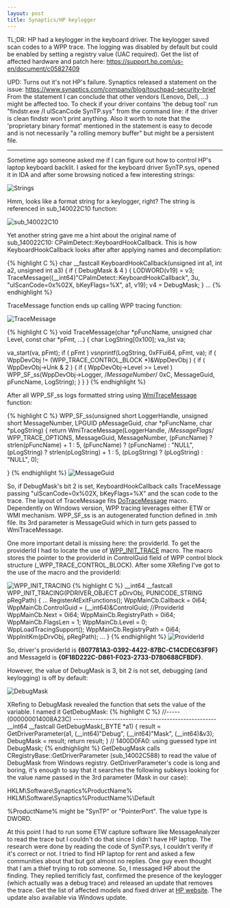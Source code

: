 ```yaml
---
layout: post
title: Synaptics/HP keylogger
---
```


TL;DR:
HP had a keylogger in the keyboard driver. The keylogger saved scan codes to a WPP trace. The logging was disabled by default but could be enabled by setting a registry value (UAC required).
Get the list of affected hardware and patch here: https://support.hp.com/us-en/document/c05827409

UPD:
Turns out it's not HP's failure. Synaptics released a statement on the issue: https://www.synaptics.com/company/blog/touchpad-security-brief  
From the statement I can conclude that other vendors (Lenovo, Dell, ...) might be affected too. To check if your driver contains 'the debug tool' run "findstr.exe /I ulScanCode SynTP.sys" from the command line: if the driver is clean findstr won't print anything. Also it worth to note that the 'proprietary binary format' mentioned in the statement is easy to decode and is not necessarily "a rolling memory buffer" but might be a persistent file.

***
Sometime ago someone asked me if I can figure out how to control HP's laptop keyboard backlit. I asked for the keyboard driver SynTP.sys, opened it in IDA and after some browsing noticed a few interesting strings:

![Strings](../images/Strings.PNG)

Hmm, looks like a format string for a keylogger, right? The string is referenced in sub_140022C10 function:

![sub_140022C10](../images/sub_140022C10.PNG)

Yet another string gave me a hint about the original name of sub_140022C10: CPalmDetect::KeyboardHookCallback. This is how KeyboardHookCallback looks after after applying names and decompilation:

{% highlight C %}
char __fastcall KeyboardHookCallback(unsigned int a1, int a2, unsigned int a3)
{
  if ( DebugMask & 4 )
  {
    LODWORD(v19) = v3;
    TraceMessage((__int64)"CPalmDetect::KeyboardHookCallback", 3u, "ulScanCode=0x%02X, bKeyFlags=%X", a1, v19);
    v4 = DebugMask;
  }
...
{% endhighlight %}

TraceMessage function ends up calling WPP tracing function:

![TraceMessage](../images/TraceMessage.png)

{% highlight C %}
void TraceMessage(char *pFuncName, unsigned char Level, const char *pFmt, ...)
{
  char LogString[0x100];
  va_list va;

  va_start(va, pFmt);
  if ( pFmt )
    vsnprintf(LogString, 0xFFui64, pFmt, va);
  if ( WppDevObj != (WPP_TRACE_CONTROL_BLOCK *)&WppDevObj )
  {
    if ( WppDevObj->Unk & 2 )
    {
      if ( WppDevObj->Level >= Level )
        WPP_SF_ss(WppDevObj->Logger, /*MessageNumber*/ 0xC, MessageGuid, pFuncName, LogString);
    }
  }
}
{% endhighlight %}

After all WPP_SF_ss logs formatted string using [WmiTraceMessage](https://msdn.microsoft.com/en-us/library/windows/hardware/ff565836(v=vs.85).aspx) function:

{% highlight C %}
WPP_SF_ss(unsigned short LoggerHandle, unsigned short MessageNumber, LPGUID pMessageGuid, char *pFuncName, char *pLogString)
{
  return WmiTraceMessage(LoggerHandle, /*MessageFlags*/ WPP_TRACE_OPTIONS, MessageGuid, MessageNumber,
                         (pFuncName) ? strlen(pFuncName) + 1 : 5,
                         (pFuncName) ? (pFuncName) : "NULL",
                         (pLogString) ? strlen(pLogString) + 1 : 5,
                         (pLogString) ? (pLogString) : "NULL",
                         0);

}
{% endhighlight %}
![MessageGuid](../images/MessageGuid.PNG)

So, if DebugMask's bit 2 is set, KeyboardHookCallback calls TraceMessage passing "ulScanCode=0x%02X, bKeyFlags=%X" and the scan code to the trace. The layout of TraceMessage fits [DoTraceMessage](https://msdn.microsoft.com/en-us/library/windows/hardware/ff544918(v=vs.85).aspx) macro. Dependently on Windows version, WPP tracing leverages either ETW or WMI mechanism. WPP_SF_ss is an autogenerated function defined in .tmh file. Its 3rd parameter is MessageGuid which in turn gets passed to WmiTraceMessage.

One more important detail is missing here: the providerId. To get the providerId I had to locate the use of [WPP_INIT_TRACE](https://msdn.microsoft.com/en-us/library/windows/hardware/ff556193(v=vs.85).aspx) macro. The macro stores the pointer to the providerId in ControlGuid field of WPP control block structure (_WPP_TRACE_CONTROL_BLOCK). After some XRefing I've got to the use of the macro and the providerId:

![WPP_INIT_TRACING](../images/WPP_INIT_TRACING.PNG)
{% highlight C %}
__int64 __fastcall WPP_INIT_TRACING(PDRIVER_OBJECT pDrvObj, PUNICODE_STRING pRegPath)
{
...
  RegisterAtExitFunctions();
  WppMainCb.Callback = 0i64;
  WppMainCb.ControlGuid = (__int64)&ControlGuid; //ProviderId
  WppMainCb.Next = 0i64;
  WppMainCb.RegistryPath = 0i64;
  WppMainCb.FlagsLen = 1;
  WppMainCb.Level = 0;
  WppLoadTracingSupport();
  WppMainCb.RegistryPath = 0i64;
  WppInitKm(pDrvObj, pRegPath);
...
}
{% endhighlight %}
![ProviderId](../images/ControlGuid.PNG)

So, driver's providerId is **{607781A3-0392-4422-87BC-C14CDEC63F9F}** and MessageId is **{0F18D222C-D861-F023-2733-D780688CFBDF}**.

However, the value of DebugMask is 3, bit 2 is not set, debugging (and keylogging) is off by default:

![DebugMask](../images/DebugMask.PNG)

XRefing to DebugMask revealed the function that sets the value of the variable. I named it GetDebugMask:
{% highlight C %}
//----- (000000014008A23C) ----------------------------------------------------
__int64 __fastcall GetDebugMask(_BYTE *a1)
{
  result = GetDriverParameter(a1, (__int64)"Debug", (__int64)"Mask", (__int64)&v3);
  DebugMask = result;
  return result;
}
// 1400D0FA0: using guessed type int DebugMask;
{% endhighlight %}
GetDebugMask calls CRegistryBase::GetDriverParameter (sub_14002C588) to read the value of DebugMask from Windows registry. GetDriverParameter's code is long and boring, it's enough to say that it searches the following subkeys looking for the value name passed in the 3rd parameter (Mask in our case):

HKLM\Software\Synaptics\%ProductName%
HKLM\Software\Synaptics\%ProductName%\Default

%ProductName% might be "SynTP" or "PointerPort". The value type is DWORD.

At this point I had to run some ETW capture software like MessageAnalyzer to read the trace but I couldn't do that since I didn't have HP laptop. The research were done by reading the code of SynTP.sys, I couldn't verify if it's correct or not. I tried to find HP laptop for rent and asked a few communities about that but got almost no replies. One guy even thought that I am a thief trying to rob someone. So, I messaged HP about the finding. They replied terrificly fast, confirmed the presence of the keylogger (which actually was a debug trace) and released an update that removes the trace. Get the list of affected models and fixed driver at [HP website](https://support.hp.com/us-en/document/c05827409). The update also available via Windows update.
